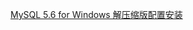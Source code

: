 [MySQL 5.6 for Windows 解压缩版配置安装](https://www.baidu.com/s?ie=utf-8&f=3&rsv_bp=1&rsv_idx=1&tn=baidu&wd=mysqld%20uninstall&oq=mysql%20%E5%8D%B8%E8%BD%BD&rsv_pq=df7776cf00007e4d&rsv_t=1d79Q8ICNzTh6EpN2wuy8npqbOVm0ZrBBf2AVSTkxdGID9BBBZ%2BlF9t46sA&rqlang=cn&rsv_enter=1&inputT=8920&rsv_sug3=71&rsv_sug1=72&rsv_sug7=100&rsv_sug2=0&prefixsug=mysqld%20un&rsp=0&rsv_sug4=58999)
